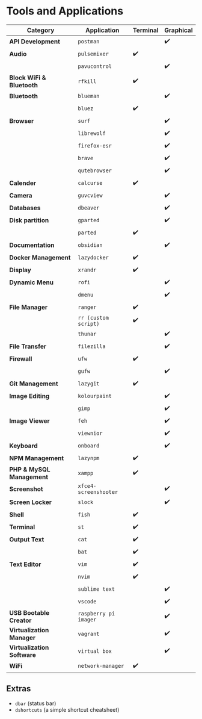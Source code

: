 # Tools and Applications

| Category                    | Application           | Terminal | Graphical |
| --------------------------- | --------------------- | -------- | --------- |
| **API Development**         | `postman`             |          | ✔️        |
| **Audio**                   | `pulsemixer`          | ✔️       |           |
|                             | `pavucontrol`         |          | ✔️        |
| **Block WiFi & Bluetooth**  | `rfkill`              | ✔️       |           |
| **Bluetooth**               | `blueman`             |          | ✔️        |
|                             | `bluez`               | ✔️       |           |
| **Browser**                 | `surf`                |          | ✔️        |
|                             | `librewolf`           |          | ✔️        |
|                             | `firefox-esr`         |          | ✔️        |
|                             | `brave`               |          | ✔️        |
|                             | `qutebrowser`         |          | ✔️        |
| **Calender**                | `calcurse`            | ✔️       |           |
| **Camera**                  | `guvcview`            |          | ✔️        |
| **Databases**               | `dbeaver`             |          | ✔️        |
| **Disk partition**          | `gparted`             |          | ✔️        |
|                             | `parted`              | ✔️       |           |
| **Documentation**           | `obsidian`            |          | ✔️        |
| **Docker Management**       | `lazydocker`          | ✔️       |           |
| **Display**                 | `xrandr`              | ✔️       |           |
| **Dynamic Menu**            | `rofi`                |          | ✔️        |
|                             | `dmenu`               |          | ✔️        |
| **File Manager**            | `ranger`              | ✔️       |           |
|                             | `rr (custom script)`  | ✔️       |           |
|                             | `thunar`              |          | ✔️        |
| **File Transfer**           | `filezilla`           |          | ✔️        |
| **Firewall**                | `ufw`                 | ✔️       |           |
|                             | `gufw`                |          | ✔️        |
| **Git Management**          | `lazygit`             | ✔️       |           |
| **Image Editing**           | `kolourpaint`         |          | ✔️        |
|                             | `gimp`                |          | ✔️        |
| **Image Viewer**            | `feh`                 |          | ✔️        |
|                             | `viewnior`            |          | ✔️        |
| **Keyboard**                | `onboard`             |          | ✔️        |
| **NPM Management**          | `lazynpm`             | ✔️       |           |
| **PHP & MySQL Management**  | `xampp`               | ✔️       |           |
| **Screenshot**              | `xfce4-screenshooter` |          | ✔️        |
| **Screen Locker**           | `slock`               |          | ✔️        |
| **Shell**                   | `fish`                | ✔️       |           |
| **Terminal**                | `st`                  | ✔️       |           |
| **Output Text**             | `cat`                 | ✔️       |           |
|                             | `bat`                 | ✔️       |           |
| **Text Editor**             | `vim`                 | ✔️       |           |
|                             | `nvim`                | ✔️       |           |
|                             | `sublime text`        |          | ✔️        |
|                             | `vscode`              |          | ✔️        |
| **USB Bootable Creator**    | `raspberry pi imager` |          | ✔️        |
| **Virtualization Manager**  | `vagrant`             |          | ✔️        |
| **Virtualization Software** | `virtual box`         |          | ✔️        |
| **WiFi**                    | `network-manager`     | ✔️       |           |

## Extras

- `dbar` (status bar)
- `dshortcuts` (a simple shortcut cheatsheet)
